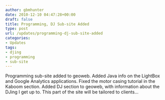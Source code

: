 ```yaml
---
author: gbmhunter
date: 2010-12-10 04:47:28+00:00
draft: false
title: Programming, DJ Sub-site Added
type: post
url: /updates/programming-dj-sub-site-added
categories:
- Updates
tags:
- djing
- programming
- sub-site
---
```


Programming sub-site added to geoweb. Added Java info on the LightBox and Google Analytics applications. Fixed the motor casing tutorial in the Kaboom section. Added DJ section to geoweb, with information about the DJing I get up to. This part of the site will be tailored to clients...
